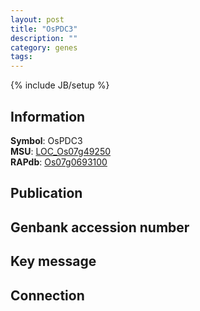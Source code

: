 ```yaml
---
layout: post
title: "OsPDC3"
description: ""
category: genes
tags: 
---
```

{% include JB/setup %}

## Information
__Symbol__: OsPDC3  
__MSU__: [LOC_Os07g49250](http://rice.plantbiology.msu.edu/cgi-bin/ORF_infopage.cgi?orf=LOC_Os07g49250)  
__RAPdb__: [Os07g0693100](http://rapdb.dna.affrc.go.jp/viewer/gbrowse_details/irgsp1?name=Os07g0693100)  

## Publication

## Genbank accession number

## Key message

## Connection


